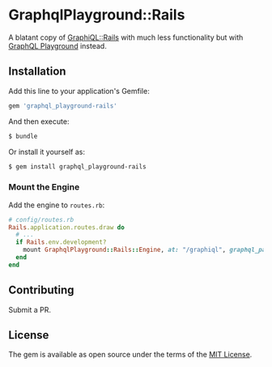 # GraphqlPlayground::Rails
A blatant copy of [GraphiQL::Rails](https://github.com/rmosolgo/graphiql-rails) with much less functionality but with [GraphQL Playground](https://github.com/graphcool/graphql-playground) instead.

## Installation
Add this line to your application's Gemfile:

```ruby
gem 'graphql_playground-rails'
```

And then execute:
```bash
$ bundle
```

Or install it yourself as:
```bash
$ gem install graphql_playground-rails
```

### Mount the Engine

Add the engine to `routes.rb`:

```ruby
# config/routes.rb
Rails.application.routes.draw do
  # ...
  if Rails.env.development?
    mount GraphqlPlayground::Rails::Engine, at: "/graphiql", graphql_path: "/your/endpoint"
  end
end
```

## Contributing

Submit a PR.

## License
The gem is available as open source under the terms of the [MIT License](https://opensource.org/licenses/MIT).

